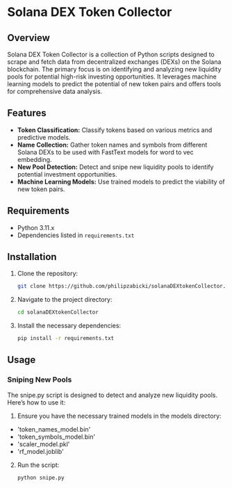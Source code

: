 # Solana DEX Token Collector

## Overview

Solana DEX Token Collector is a collection of Python scripts designed to scrape and fetch data from decentralized exchanges (DEXs) on the Solana blockchain.
The primary focus is on identifying and analyzing new liquidity pools for potential high-risk investing opportunities.
It leverages machine learning models to predict the potential of new token pairs and offers tools for comprehensive data analysis.

## Features

- **Token Classification:** Classify tokens based on various metrics and predictive models.
- **Name Collection:** Gather token names and symbols from different Solana DEXs to be used with FastText models for word to vec embedding.
- **New Pool Detection:** Detect and snipe new liquidity pools to identify potential investment opportunities.
- **Machine Learning Models:** Use trained models to predict the viability of new token pairs.

## Requirements

- Python 3.11.x
- Dependencies listed in `requirements.txt`

## Installation

1. Clone the repository:
   ```bash
   git clone https://github.com/philipzabicki/solanaDEXtokenCollector.git

2. Navigate to the project directory:
   ```bash
   cd solanaDEXtokenCollector

3. Install the necessary dependencies:
   ```bash
   pip install -r requirements.txt

## Usage
### Sniping New Pools
The snipe.py script is designed to detect and analyze new liquidity pools. Here’s how to use it:

1. Ensure you have the necessary trained models in the models directory:
- 'token_names_model.bin'
- 'token_symbols_model.bin'
- 'scaler_model.pkl'
- 'rf_model.joblib'

2. Run the script:
   ```bash
   python snipe.py
